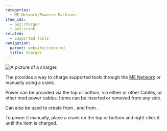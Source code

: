 ```yaml
---
categories:
  - ME Network/Powered Machines
item_ids:
  - ae2:charger
  - ae2:crank
related:
  - Supported Tools
navigation:
  parent: website/index.md
  title: Charger
---
```


![A picture of a charger.](../../../assets/large/charger_with_crank.jpg)

The <ItemLink id="charger"/> provides a way to charge
supported tools through the [ME Network](../../me-network.md) or manually using a crank.

Power can be provided via the top or bottom, via either <ItemLink
id="fluix_glass_cable"/> or other Cables, or
other mod power cables. Items can be inserted or removed from any side.

Can also be used to create <ItemLink id="charged_certus_quartz_crystal"/>
from <ItemLink id="certus_quartz_crystal"/>, and <ItemLink id="meteorite_compass" /> from <ItemLink id="minecraft:compass" />.

To power it manually, place a crank on the top or bottom and right-click it until the item is charged.

<RecipeFor id="crank" />

